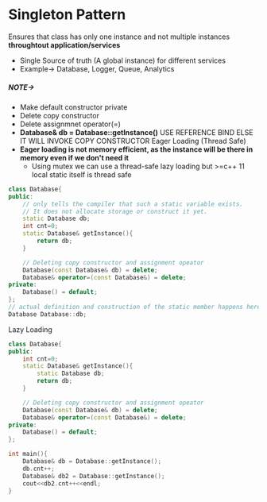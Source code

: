 # Singleton Pattern
Ensures that class has only one instance and not multiple instances **throughtout application/services**
- Single Source of truth (A global instance) for different services
- Example-> Database, Logger, Queue, Analytics

##### NOTE->
- Make default constructor private
- Delete copy constructor
- Delete assignmnet operator(=)
- **Database& db = Database::getInstance()** USE REFERENCE BIND ELSE IT WILL INVOKE COPY CONSTRUCTOR
Eager Loading (Thread Safe)
- **Eager loading is not memory efficient, as the instance will be there in memory even if we don't need it**
    - Using mutex we can use a thread-safe lazy loading but >=c++ 11 local static itself is thread safe
```cpp
class Database{
public:
    // only tells the compiler that such a static variable exists.
    // It does not allocate storage or construct it yet.
    static Database db;
    int cnt=0;
    static Database& getInstance(){
        return db;
    }

    // Deleting copy constructor and assignment opeator
    Database(const Database& db) = delete;
    Database& operator=(const Database&) = delete; 
private:
    Database() = default;
};
// actual definition and construction of the static member happens here.
Database Database::db;
```

Lazy Loading
```cpp
class Database{
public:
    int cnt=0;
    static Database& getInstance(){
        static Database db;
        return db;
    }

    // Deleting copy constructor and assignment opeator
    Database(const Database& db) = delete;
    Database& operator=(const Database&) = delete; 
private:
    Database() = default;
};
```

```cpp
int main(){
    Database& db = Database::getInstance();
    db.cnt++;
    Database& db2 = Database::getInstance();
    cout<<db2.cnt++<<endl;
}
```
